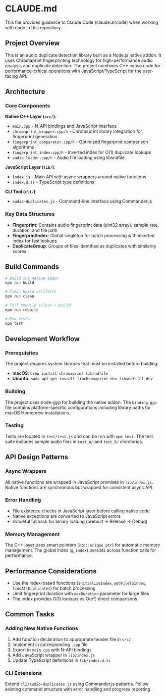 # CLAUDE.md

This file provides guidance to Claude Code (claude.ai/code) when working with code in this repository.

## Project Overview

This is an audio duplicate detection library built as a Node.js native addon. It uses Chromaprint fingerprinting technology for high-performance audio analysis and duplicate detection. The project combines C++ native code for performance-critical operations with JavaScript/TypeScript for the user-facing API.

## Architecture

### Core Components

**Native C++ Layer (`src/`)**:
- `main.cpp` - N-API bindings and JavaScript interface
- `chromaprint_wrapper.cpp/h` - Chromaprint library integration for fingerprint generation
- `fingerprint_comparator.cpp/h` - Optimized fingerprint comparison algorithms
- `fingerprint_index.cpp/h` - Inverted index for O(1) duplicate lookups
- `audio_loader.cpp/h` - Audio file loading using libsndfile

**JavaScript Layer (`lib/`)**:
- `index.js` - Main API with async wrappers around native functions
- `index.d.ts` - TypeScript type definitions

**CLI Tool (`cli/`)**:
- `audio-duplicates.js` - Command-line interface using Commander.js

### Key Data Structures

- **Fingerprint**: Contains audio fingerprint data (uint32 array), sample rate, duration, and file path
- **FingerprintIndex**: Global singleton for batch processing with inverted index for fast lookups
- **DuplicateGroup**: Groups of files identified as duplicates with similarity scores

## Build Commands

```bash
# Build the native addon
npm run build

# Clean build artifacts
npm run clean

# Full rebuild (clean + build)
npm run rebuild

# Run tests
npm test
```

## Development Workflow

### Prerequisites
The project requires system libraries that must be installed before building:
- **macOS**: `brew install chromaprint libsndfile`
- **Ubuntu**: `sudo apt-get install libchromaprint-dev libsndfile1-dev`

### Building
The project uses node-gyp for building the native addon. The `binding.gyp` file contains platform-specific configurations including library paths for macOS Homebrew installations.

### Testing
Tests are located in `test/test.js` and can be run with `npm test`. The test suite includes sample audio files in `test_A/` and `test_B/` directories.

## API Design Patterns

### Async Wrappers
All native functions are wrapped in JavaScript promises in `lib/index.js`. Native functions are synchronous but wrapped for consistent async API.

### Error Handling
- File existence checks in JavaScript layer before calling native code
- Native exceptions are converted to JavaScript errors
- Graceful fallback for binary loading (prebuilt → Release → Debug)

### Memory Management
The C++ layer uses smart pointers (`std::unique_ptr`) for automatic memory management. The global index (`g_index`) persists across function calls for performance.

## Performance Considerations

- Use the index-based functions (`initializeIndex`, `addFileToIndex`, `findAllDuplicates`) for batch processing
- Limit fingerprint duration with `maxDuration` parameter for large files
- The index provides O(1) lookups vs O(n²) direct comparisons

## Common Tasks

### Adding New Native Functions
1. Add function declaration to appropriate header file in `src/`
2. Implement in corresponding `.cpp` file
3. Export in `main.cpp` with N-API bindings
4. Add JavaScript wrapper in `lib/index.js`
5. Update TypeScript definitions in `lib/index.d.ts`

### CLI Extensions
Extend `cli/audio-duplicates.js` using Commander.js patterns. Follow existing command structure with error handling and progress reporting.